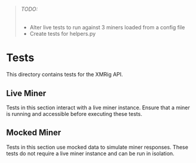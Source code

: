 > ###### TODO:
> - Alter live tests to run against 3 miners loaded from a config file
> - Create tests for helpers.py

# Tests

This directory contains tests for the XMRig API.

## Live Miner

Tests in this section interact with a live miner instance. Ensure that a miner is running and accessible before executing these tests.

## Mocked Miner

Tests in this section use mocked data to simulate miner responses. These tests do not require a live miner instance and can be run in isolation.